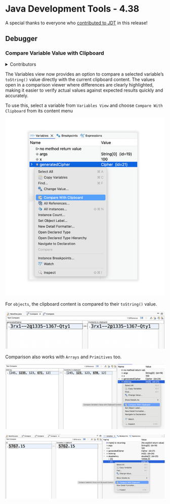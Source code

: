 # Java Development Tools - 4.38

A special thanks to everyone who [contributed to JDT](acknowledgements.md#java-development-tools) in this release!

<!--
---
## Java&trade; XX Support 
-->

<!--
---
## JUnit
-->

<!--
---
## Java Editor
-->

<!--
---
## Java Views and Dialogs
-->

<!--
---
## Java Compiler
-->

<!--
---
## Java Formatter
-->


## Debugger


### Compare Variable Value with Clipboard

<details>
<summary>Contributors</summary>

- [Sougandh S ](https://github.com/SougandhS)
</details>

The Variables view now provides an option to compare a selected variable’s `toString()` value directly with the current clipboard content. 
The values open in a comparison viewer where differences are clearly highlighted, making it easier to verify actual values against expected results quickly and accurately.


To use this, select a variable from `Variables View` and choose `Compare With Clipboard` from its content menu

![Variable Compare with Clipboard](images/VariableCompareWithClipboardOption.png)


For `objects`, the clipboard content is compared to their `toString()` value.


![Variable Compare with Clipboard Result](images/VariableCompareWithClipboardResult.png)


Comparison also works with `Arrays` and `Primitives` too.


![Variable Compare with Clipboard Array](images/VariableCompareWithCllipboardArrays.png)


![Variable Compare with Clipboard Array](images/VariableCompareWithCllipboardPrimitives.png)

<!--
### JDT Developers
--> 
